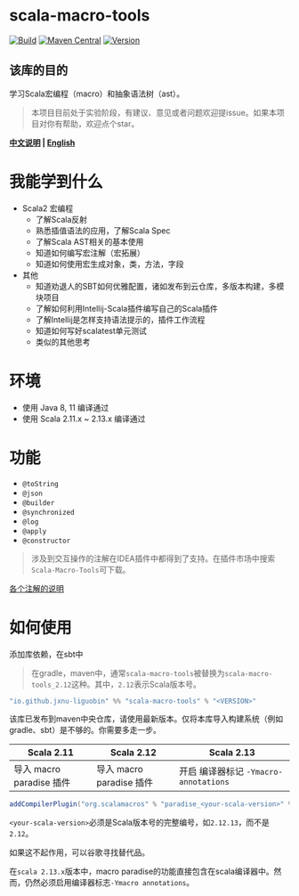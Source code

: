 # scala-macro-tools 

[![Build](https://github.com/jxnu-liguobin/scala-macro-tools/actions/workflows/ScalaCI.yml/badge.svg)](https://github.com/jxnu-liguobin/scala-macro-tools/actions/workflows/ScalaCI.yml) 
[![Maven Central](https://img.shields.io/maven-central/v/io.github.jxnu-liguobin/scala-macro-tools_2.13.svg?label=Maven%20Central)](https://search.maven.org/search?q=g:%22io.github.jxnu-liguobin%22%20AND%20a:%22scala-macro-tools_2.13%22)
[![Version](https://img.shields.io/jetbrains/plugin/v/17202-scala-macro-tools)](https://plugins.jetbrains.com/plugin/17202-scala-macro-tools)


该库的目的
--

学习Scala宏编程（macro）和抽象语法树（ast）。

> 本项目目前处于实验阶段，有建议、意见或者问题欢迎提issue。如果本项目对你有帮助，欢迎点个star。

**[中文说明](./README.md) | [English](./README_EN.md)**

# 我能学到什么

- Scala2 宏编程
  - 了解Scala反射
  - 熟悉插值语法的应用，了解Scala Spec
  - 了解Scala AST相关的基本使用 
  - 知道如何编写宏注解（宏拓展）
  - 知道如何使用宏生成对象，类，方法，字段  
- 其他    
  - 知道劝退人的SBT如何优雅配置，诸如发布到云仓库，多版本构建，多模块项目
  - 了解如何利用Intellij-Scala插件编写自己的Scala插件
  - 了解Intellij是怎样支持语法提示的，插件工作流程
  - 知道如何写好scalatest单元测试
  - 类似的其他思考
    
# 环境

- 使用 Java 8, 11 编译通过
- 使用 Scala 2.11.x ~ 2.13.x 编译通过

# 功能

- `@toString`
- `@json`
- `@builder`
- `@synchronized`
- `@log`
- `@apply`
- `@constructor`

> 涉及到交互操作的注解在IDEA插件中都得到了支持。在插件市场中搜索`Scala-Macro-Tools`可下载。

[各个注解的说明](./docs/howToUse.md)

# 如何使用

添加库依赖，在sbt中

> 在gradle，maven中，通常`scala-macro-tools`被替换为`scala-macro-tools_2.12`这种。其中，`2.12`表示Scala版本号。

```scala
"io.github.jxnu-liguobin" %% "scala-macro-tools" % "<VERSION>"
```

该库已发布到maven中央仓库，请使用最新版本。仅将本库导入构建系统（例如gradle、sbt）是不够的。你需要多走一步。

| Scala 2.11               | Scala 2.12               | Scala 2.13                            |
| ------------------------ | ------------------------ | ------------------------------------- |
| 导入 macro paradise 插件 | 导入 macro paradise 插件 | 开启 编译器标记 `-Ymacro-annotations` |

```scala
addCompilerPlugin("org.scalamacros" % "paradise_<your-scala-version>" % "<plugin-version>")
```

`<your-scala-version>`必须是Scala版本号的完整编号，如`2.12.13`，而不是`2.12`。

如果这不起作用，可以谷歌寻找替代品。

在`scala 2.13.x`版本中，macro paradise的功能直接包含在scala编译器中。然而，仍然必须启用编译器标志`-Ymacro annotations`。
